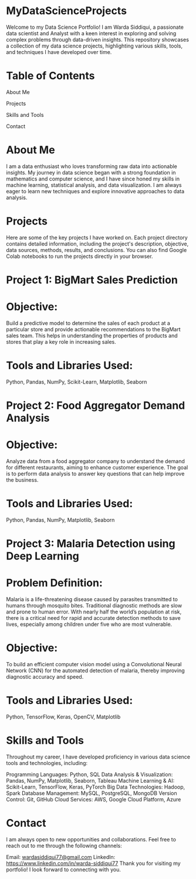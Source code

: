 # MyDataScienceProjects
Welcome to my Data Science Portfolio! I am Warda Siddiqui, a passionate data scientist and Analyst with a keen interest in exploring and solving complex problems through data-driven insights. This repository showcases a collection of my data science projects, highlighting various skills, tools, and techniques I have developed over time.

# Table of Contents
About Me

Projects

Skills and Tools

Contact

# About Me
I am a data enthusiast who loves transforming raw data into actionable insights. My journey in data science began with a strong foundation in mathematics and computer science, and I have since honed my skills in machine learning, statistical analysis, and data visualization. I am always eager to learn new techniques and explore innovative approaches to data analysis.

# Projects
Here are some of the key projects I have worked on. Each project directory contains detailed information, including the project's description, objective, data sources, methods, results, and conclusions. You can also find Google Colab notebooks to run the projects directly in your browser.

# Project 1: BigMart Sales Prediction

# Objective: 
Build a predictive model to determine the sales of each product at a particular store and provide actionable recommendations to the BigMart sales team. This helps in understanding the properties of products and stores that play a key role in increasing sales.
# Tools and Libraries Used: 
Python, Pandas, NumPy, Scikit-Learn, Matplotlib, Seaborn

# Project 2: Food Aggregator Demand Analysis

# Objective: 
Analyze data from a food aggregator company to understand the demand for different restaurants, aiming to enhance customer experience. The goal is to perform data analysis to answer key questions that can help improve the business.
# Tools and Libraries Used: 
Python, Pandas, NumPy, Matplotlib, Seaborn

# Project 3: Malaria Detection using Deep Learning

# Problem Definition: 
Malaria is a life-threatening disease caused by parasites transmitted to humans through mosquito bites. Traditional diagnostic methods are slow and prone to human error. With nearly half the world’s population at risk, there is a critical need for rapid and accurate detection methods to save lives, especially among children under five who are most vulnerable.
# Objective: 
To build an efficient computer vision model using a Convolutional Neural Network (CNN) for the automated detection of malaria, thereby improving diagnostic accuracy and speed.
# Tools and Libraries Used: 
Python, TensorFlow, Keras, OpenCV, Matplotlib


# Skills and Tools
Throughout my career, I have developed proficiency in various data science tools and technologies, including:

Programming Languages: Python, SQL
Data Analysis & Visualization: Pandas, NumPy, Matplotlib, Seaborn, Tableau
Machine Learning & AI: Scikit-Learn, TensorFlow, Keras, PyTorch
Big Data Technologies: Hadoop, Spark
Database Management: MySQL, PostgreSQL, MongoDB
Version Control: Git, GitHub
Cloud Services: AWS, Google Cloud Platform, Azure


# Contact
I am always open to new opportunities and collaborations. Feel free to reach out to me through the following channels:

Email: wardasiddiqui77@gmail.com
LinkedIn: https://www.linkedin.com/in/warda-siddiqui77
Thank you for visiting my portfolio! I look forward to connecting with you.
